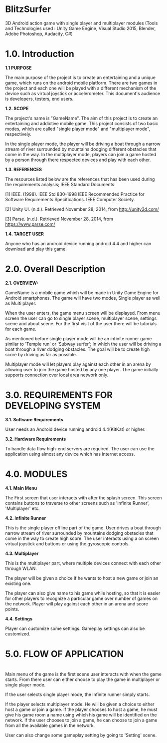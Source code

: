# BlitzSurfer

3D Android action game with single player and multiplayer modules (Tools and Technologies used : Unity
Game Engine, Visual Studio 2015, Blender, Adobe Photoshop, Audacity, C#)

# 1.0. Introduction

**1.1 PURPOSE**

The main purpose of the project is to create an entertaining and a unique game, which runs on the android mobile platform. There are two games in the project and each one will be played with a different mechanism of the device such as virtual joystick or accelerometer. This document&#39;s audience is developers, testers, end users.

**1.2.  SCOPE**

The project&#39;s name is &quot;GameName&quot;. The aim of this project is to create an entertaining and addictive mobile game. This project consists of two basic modes, which are called &quot;single player mode&quot; and &quot;multiplayer mode&quot;, respectively.

In the single player mode, the player will be driving a boat through a narrow stream of river surrounded by mountains dodging different obstacles that come in the way. In the multiplayer mode, players can join a game hosted by a person through there respected devices and play with each other.



**1.3.  REFERENCES**

The resources listed below are the references that has been used during the requirements analysis; IEEE Standard Documents:

[1] IEEE. (1998). IEEE Std 830-1998 IEEE Recommended Practice for Software Requirements Specifications. IEEE Computer Society.

[2] Unity UI. (n.d.). Retrieved November 28, 2014, from http://unity3d.com/

[3] Parse. (n.d.). Retrieved November 28, 2014, from https://www.parse.com/

**1.4.  TARGET USER**

Anyone who has an android device running android 4.4 and higher can download and play this game.



# 2.0.  Overall Description

**2.1.  OVERVIEW:**

GameName is a mobile game which will be made in Unity Game Engine for Android smartphones. The game will have two modes, Single player as well as Multi player.

 When the user enters, the game menu screen will be displayed. From menu screen the user can go to single player scene, multiplayer scene, settings scene and about scene. For the first visit of the user there will be tutorials for each game.

As mentioned before single player mode will be an infinite runner game similar to &#39;Temple run&#39; or &#39;Subway surfer&#39;; In which the user will be driving a boat through a river dodging obstacles. The goal will be to create high score by driving as far as possible.

Multiplayer mode will let players play against each other in an arena by allowing user to join the game hosted by any one player. The game initially supports connection over local area network only.

# 3.0.  REQUIREMENTS FOR DEVELOPING SYSTEM

**3.1.  Software Requirements**

User needs an Android device running android 4.4(KitKat) or higher.

**3.2.  Hardware Requirements**

To handle data flow high-end servers are required. The user can use the application using almost any device which has internet access.


# 4.0.  MODULES

**4.1.  Main Menu**

The First screen that user interacts with after the splash screen. This screen contains buttons to traverse to other screens such as &#39;Infinite Runner&#39;, &#39;Multiplayer&#39; etc.



**4.2. Infinite Runner**

This is the single player offline part of the game. User drives a boat through narrow stream of river surrounded by mountains dodging obstacles that come in the way to create high score. The user interacts using a on screen virtual joystick and buttons or using the gyroscopic controls.



**4.3.  Multiplayer**

This is the multiplayer part, where multiple devices connect with each other through WLAN.

The player will be given a choice if he wants to host a new game or join an existing one.

The player can also give name to his game while hosting, so that it is easier for other players to recognize a particular game over number of games on the network. Player will play against each other in an arena and score points.



**4.4.  Settings**

Player can customize some settings. Gameplay settings can also be customized.



# 5.0.  FLOW OF APPLICATION

#

Main menu of the game is the first scene user interacts with when the game starts. From there user can either choose to play the game in multiplayer or single player mode.

If the user selects single player mode, the infinite runner simply starts.

If the player selects multiplayer mode. He will be given a choice to either host a game or join a game. If the player chooses to host a game, he must give his game room a name using which his game will be identified on the network. If the user chooses to join a game, he can choose to join a game from all the available games in the network.

User can also change some gameplay setting by going to &#39;Setting&#39; scene.
